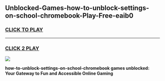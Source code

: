 
## Unblocked-Games-how-to-unblock-settings-on-school-chromebook-Play-Free-eaib0
<h3>
<a href="https://premium76.site?title=how-to-unblock-settings-on-school-chromebook&ref=23A">CLICK TO PLAY</a></h3>
<hr>

<h3>
<a href="https://premium76.site?title=how-to-unblock-settings-on-school-chromebook&ref=23A">CLICK 2 PLAY</a>
  
</h3>

<a href="https://premium76.site?title=how-to-unblock-settings-on-school-chromebook&ref=23A"><img src="https://clearcache.store/games.png"></a>


**how-to-unblock-settings-on-school-chromebook games unblocked: Your Gateway to Fun and Accessible Online Gaming**
